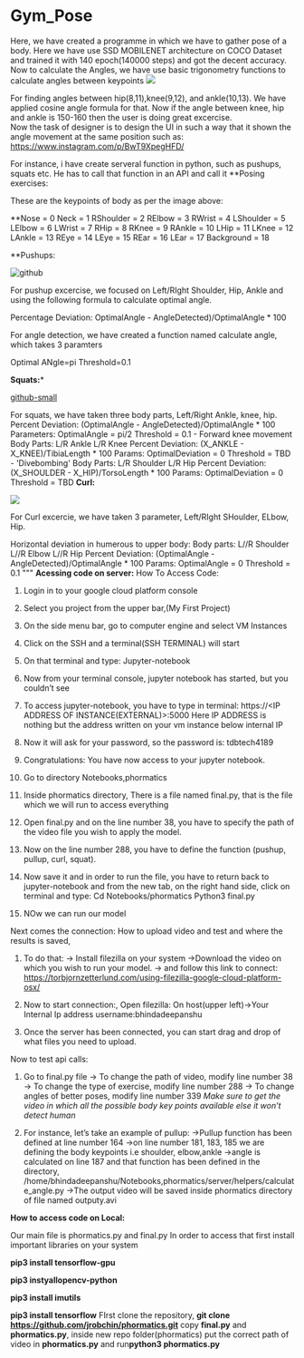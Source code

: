 # Gym_Pose

Here, we have created a programme in which we have to gather pose of a body. Here we have use SSD MOBILENET architecture on COCO  Dataset and trained it with 140 epoch(140000 steps) and got the decent accuracy. Now to calculate the Angles, we have use basic trigonometry functions to calculate angles between keypoints
![](image/Screen-Shot-2019-04-11-at-5.17.56-PM.png)

For finding angles between hip(8,11),knee(9,12), and ankle(10,13). We have applied cosine angle formula for that. Now if the angle between knee, hip and ankle is 150-160 then the user is doing great excercise.   
Now the task of designer is to design the UI in such a way that it shown the angle movement at the same position such as:
https://www.instagram.com/p/BwT9XpegHFD/

For instance, i have create serveral function in python, such as pushups, squats etc.
He has to call that function in an API and call it
**Posing exercises:


These are the keypoints of body as per the image above:

**Nose = 0
Neck = 1
RShoulder = 2
RElbow = 3
RWrist = 4
LShoulder = 5
LElbow = 6
LWrist = 7
RHip = 8
RKnee = 9
RAnkle = 10
LHip = 11
LKnee = 12
LAnkle = 13
REye = 14
LEye = 15
REar = 16
LEar = 17
Background = 18

**Pushups:

![github](image/0f9af8b2-7cec-4eac-ac2a-09b2dcee5bbf.jpeg)


For pushup excercise, we focused on Left/RIght Shoulder, Hip, Ankle and using the following formula to calculate optimal angle.

Percentage Deviation: OptimalAngle - AngleDetected)/OptimalAngle * 100

For angle detection, we have created a function named calculate angle, which takes 3 paramters

Optimal ANgle=pi
Threshold=0.1

**Squats:***


[github-small](image/5883b82d-892b-4ecc-8b7f-43ed825accd0.jpeg)




For squats, we have taken three body parts, Left/Right Ankle, knee, hip. 
Percent Deviation:
           (OptimalAngle - AngleDetected)/OptimalAngle * 100
        Parameters:
            OptimalAngle = pi/2
            Threshold = 0.1
    - Forward knee movement
        Body Parts:
            L/R Ankle
            L/R Knee
        Percent Deviation:
           (X_ANKLE - X_KNEE)/TibiaLength * 100
        Params:
            OptimalDeviation = 0
            Threshold = TBD
    - 'Divebombing'
        Body Parts:
            L/R Shoulder
            L/R Hip
        Percent Deviation:
           (X_SHOULDER - X_HIP)/TorsoLength * 100
        Params:
            OptimalDeviation = 0
            Threshold = TBD
**Curl:**



![](image/6632345e-1fff-46ef-b2b7-40c34f0bd751.jpeg)


For Curl excercie, we have taken 3 parameter, Left/RIght SHoulder, ELbow, Hip.



 Horizontal deviation in humerous to upper body:
        Body parts:
            L//R Shoulder
            L//R Elbow
            L//R Hip
        Percent Deviation:
            (OptimalAngle - AngleDetected)/OptimalAngle * 100
        Params:
            OptimalAngle = 0
            Threshold = 0.1
    """
**Acessing code on server:**
How To Access Code:
1.  Login in to your google cloud platform console
2. Select you project from the upper bar,(My First Project)
3. On the side menu bar, go to computer engine and select VM Instances
4. Click on the SSH and a terminal(SSH TERMINAL) will start
5. On that terminal and type:
	Jupyter-notebook
6. Now from your terminal console, jupyter notebook has started, but you couldn’t see
7. To access jupyter-notebook, you have to type in terminal:
      https://<IP ADDRESS OF INSTANCE(EXTERNAL)>:5000 
Here IP ADDRESS is nothing but the address written on your vm instance below internal IP
8. Now it will ask for your password, so the password is:
tdbtech4189
9. Congratulations: You have now access to your jupyter notebook.

10. Go to directory Notebooks,phormatics 
11. Inside phormatics directory, There is a file named final.py, that is the file which we will run to access everything
12. Open final.py and on the line number 38, you have to specify the path of the video file you wish to apply the model.
13. Now on the line number 288, you have to define the function (pushup, pullup, curl, squat).
14. Now save it and in order to  run the file, you have to return back to jupyter-notebook and from the new tab, on the right hand side, click on terminal and type:
	Cd Notebooks/phormatics
	Python3 final.py
15. NOw we can run our model

Next comes the connection:
How to upload video and test and where the results is saved,
1. To do that:
	-> Install filezilla on your system
	->Download the video on which you wish to run your model. 
	-> and follow this link to connect:
https://torbjornzetterlund.com/using-filezilla-google-cloud-platform-osx/
2. Now to start connection:, 
Open filezilla:
	On host(upper left)->Your Internal Ip address
username:bhindadeepanshu 

3. Once the server has been connected, you can start drag and drop of what files you need to upload.


Now to test api calls:
1. Go to final.py file
	-> To change the path of video, modify line number 38
	-> To change the type of exercise, modify line number 288
	-> To change angles of better poses, modify line number 339
*Make sure to get the video in which all the possible body key points available else it won’t detect human*

2. For instance, let’s take an example of pullup:
	->Pullup function has been defined at line number 164
	->on line number 181, 183, 185 we are defining the body keypoints i.e shoulder, elbow,ankle
	->angle is calculated on line 187 and that function has been defined in the directory,
/home/bhindadeepanshu/Notebooks,phormatics/server/helpers/calculate_angle.py
->The output video will be saved inside phormatics directory of file named outputy.avi 

**How to access code on Local:**

Our main file is phormatics.py and final.py
In order to access that
first install important libraries on your system

**pip3 install tensorflow-gpu**

**pip3 instyallopencv-python**

**pip3 install imutils**

**pip3 install tensorflow**
FIrst clone the repository,
**git clone https://github.com/jrobchin/phormatics.git**
copy **final.py** and **phormatics.py**, inside new repo folder(phormatics)
put the correct path of video in **phormatics.py**
and run**python3 phormatics.py**


